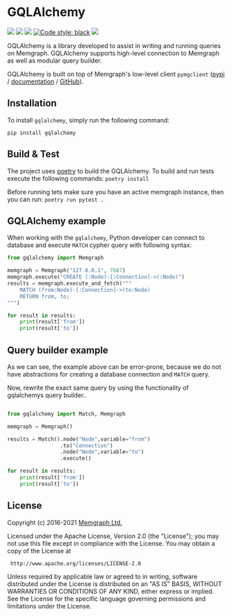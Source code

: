 # GQLAlchemy


<p>
    <a href="https://github.com/memgraph/gqlalchemy/actions"><img src="https://github.com/memgraph/gqlalchemy/workflows/Build%20and%20Test/badge.svg" /></a>
    <a href="https://github.com/memgraph/gqlalchemy/blob/main/LICENSE"><img src="https://img.shields.io/github/license/memgraph/gqlalchemy" /></a>
    <a href="https://pypi.org/project/gqlalchemy"><img src="https://img.shields.io/pypi/v/gqlalchemy" /></a>
    <a href="https://github.com/psf/black"><img alt="Code style: black" src="https://img.shields.io/badge/code%20style-black-000000.svg"></a>
    <a href="https://github.com/memgraph/gqlalchemy/stargazers" alt="Stargazers"><img src="https://img.shields.io/github/stars/memgraph/gqlalchemy?style=social" /></a>
</p>


GQLAlchemy is a library developed to assist in writing and running queries on Memgraph. GQLAlchemy supports high-level connection to Memgraph as well as modular query builder.

GQLAlchemy is built on top of Memgraph's low-level client `pymgclient`
([pypi](https://pypi.org/project/pymgclient/) /
[documentation](https://memgraph.github.io/pymgclient/) /
[GitHub](https://github.com/memgraph/pymgclient)).

## Installation

To install `gqlalchemy`, simply run the following command:
```
pip install gqlalchemy
```

## Build & Test

The project uses [poetry](https://python-poetry.org/) to build the GQLAlchemy. To build and run tests execute the following commands:
`poetry install`

Before running tets make sure you have an active memgraph instance, then you can run:
`poetry run pytest .`

## GQLAlchemy example


When working with the `gqlalchemy`, Python developer can connect to database and execute `MATCH` cypher query with following syntax:

```python
from gqlalchemy import Memgraph

memgraph = Memgraph("127.0.0.1", 7687)
memgraph.execute("CREATE (:Node)-[:Connection]->(:Node)")
results = memgraph.execute_and_fetch("""
    MATCH (from:Node)-[:Connection]->(to:Node)
    RETURN from, to;
""")

for result in results:
    print(result['from'])
    print(result['to'])
```

## Query builder example

As we can see, the example above can be error-prone, because we do not have abstractions for creating a database connection and `MATCH` query.

Now, rewrite the exact same query by using the functionality of gqlalchemys query builder..

```python

from gqlalchemy import Match, Memgraph

memgraph = Memgraph()

results = Match().node("Node",variable="from")
                 .to("Connection")
                 .node("Node",variable="to")
                 .execute()

for result in results:
    print(result['from'])
    print(result['to'])
```

## License

Copyright (c) 2016-2021 [Memgraph Ltd.](https://memgraph.com)

Licensed under the Apache License, Version 2.0 (the "License"); you may not use
this file except in compliance with the License. You may obtain a copy of the
License at

     http://www.apache.org/licenses/LICENSE-2.0

Unless required by applicable law or agreed to in writing, software distributed
under the License is distributed on an "AS IS" BASIS, WITHOUT WARRANTIES OR
CONDITIONS OF ANY KIND, either express or implied. See the License for the
specific language governing permissions and limitations under the License.

